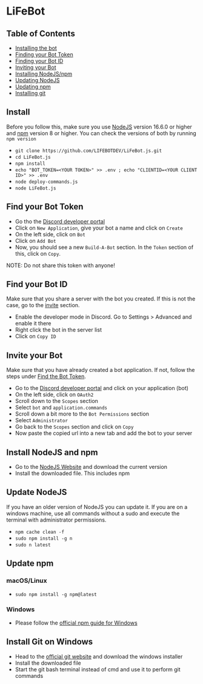 # LiFeBot

## Table of Contents

- [Installing the bot](#install)
- [Finding your Bot Token](#find-your-bot-token)
- [Finding your Bot ID](#find-your-bot-id)
- [Inviting your Bot](#invite-your-bot)
- [Installing NodeJS/npm](#install-nodejs-and-npm)
- [Updating NodeJS](#update-nodejs)
- [Updating npm](#update-npm)
- [Installing git](#install-git-on-windows)

## Install

Before you follow this, make sure you use [NodeJS](#install-nodejs-and-npm) version 16.6.0 or higher and [npm](#install-nodejs-and-npm) version 8 or higher. You can check the versions of both by running `npm version`

- `git clone https://github.com/LIFEBOTDEV/LiFeBot.js.git`
- `cd LiFeBot.js`
- `npm install`
- `echo "BOT_TOKEN=<YOUR TOKEN>" >> .env ; echo "CLIENTID=<YOUR CLIENT ID>" >> .env`
- `node deploy-commands.js`
- `node LiFeBot.js`

## Find your Bot Token

- Go tho the [Discord developer portal](https://discord.com/developers/applications)
- Click on `New Application`, give your bot a name and click on `Create`
- On the left side, click on `Bot`
- Click on `Add Bot`
- Now, you should see a new `Build-A-Bot` section. In the `Token` section of this, click on `Copy`.

NOTE: Do not share this token with anyone!

## Find your Bot ID

Make sure that you share a server with the bot you created. If this is not the case, go to the [invite](#invite-your-bot) section.

- Enable the developer mode in Discord. Go to Settings > Advanced and enable it there
- Right click the bot in the server list
- Click on `Copy ID`

## Invite your Bot

Make sure that you have already created a bot application. If not, follow the steps under [Find the Bot Token](#find-your-bot-token).

- Go to the [Discord developer portal](https://discord.com/developers/applications) and click on your application (bot)
- On the left side, click on `OAuth2`
- Scroll down to the `Scopes` section
- Select `bot` and `application.commands`
- Scroll down a bit more to the `Bot Permissions` section
- Select `Administrator`
- Go back to the `Scopes` section and click on `Copy`
- Now paste the copied url into a new tab and add the bot to your server

## Install NodeJS and npm

- Go to the [NodeJS Website](https://nodejs.org/en/) and download the current version
- Install the downloaded file. This includes npm

## Update NodeJS

If you have an older version of NodeJS you can update it. If you are on a windows machine, use all commands without a sudo and execute the terminal with administrator permissions.

- `npm cache clean -f`
- `sudo npm install -g n`
- `sudo n latest`

## Update npm

### macOS/Linux

- `sudo npm install -g npm@latest`

### Windows

- Please follow the [official npm guide for Windows](https://docs.npmjs.com/try-the-latest-stable-version-of-npm#upgrading-on-windows)

## Install Git on Windows

- Head to the [official git website](https://git-scm.com/download/win) and download the windows installer
- Install the downloaded file
- Start the git bash terminal instead of cmd and use it to perform git commands
